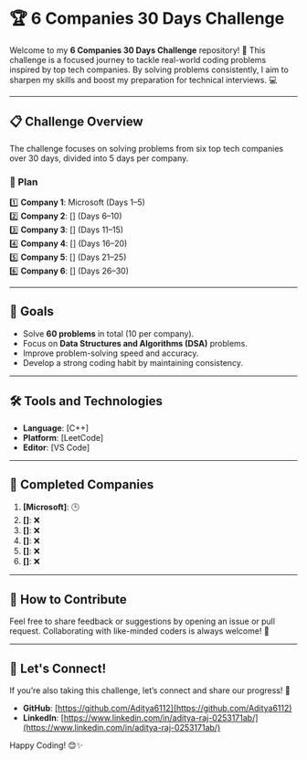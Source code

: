 # 🏆 6 Companies 30 Days Challenge  

Welcome to my **6 Companies 30 Days Challenge** repository! 🚀 This challenge is a focused journey to tackle real-world coding problems inspired by top tech companies. By solving problems consistently, I aim to sharpen my skills and boost my preparation for technical interviews. 💻  

---

## 📋 Challenge Overview  

The challenge focuses on solving problems from six top tech companies over 30 days, divided into 5 days per company.  

### 📅 Plan  
1️⃣ **Company 1**: Microsoft (Days 1–5)  
2️⃣ **Company 2**: [] (Days 6–10)  
3️⃣ **Company 3**: [] (Days 11–15)  
4️⃣ **Company 4**: [] (Days 16–20)  
5️⃣ **Company 5**: [] (Days 21–25)  
6️⃣ **Company 6**: [] (Days 26–30)  

---

## 🌟 Goals  

- Solve **60 problems** in total (10 per company).  
- Focus on **Data Structures and Algorithms (DSA)** problems.  
- Improve problem-solving speed and accuracy.  
- Develop a strong coding habit by maintaining consistency.  

---

## 🛠️ Tools and Technologies  

- **Language**: [C++]  
- **Platform**: [LeetCode]  
- **Editor**: [VS Code]  

---

## 🏅 Completed Companies  

1. **[Microsoft]**: 🕒  
2. **[]**: ❌  
3. **[]**: ❌  
4. **[]**: ❌  
5. **[]**: ❌  
6. **[]**: ❌  

---

## 📝 How to Contribute  

Feel free to share feedback or suggestions by opening an issue or pull request. Collaborating with like-minded coders is always welcome! 🎉   

---

## 🎉 Let's Connect!  

If you’re also taking this challenge, let’s connect and share our progress! 🌟  

- **GitHub**: [https://github.com/Aditya6112](https://github.com/Aditya6112)  
- **LinkedIn**: [https://www.linkedin.com/in/aditya-raj-0253171ab/](https://www.linkedin.com/in/aditya-raj-0253171ab/)  

Happy Coding! 😊✨  
